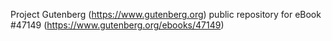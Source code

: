 Project Gutenberg (https://www.gutenberg.org) public repository for eBook #47149 (https://www.gutenberg.org/ebooks/47149)
